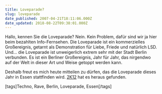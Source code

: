 ```yaml
---
title: Loveparade?
slug: loveparade
date_published: 2007-04-21T18:11:06.000Z
date_updated: 2018-08-22T09:38:01.000Z
---
```


Hallo, kennen Sie die Loveparade? Nein. Kein Problem, dafür sind wir ja hier beim bezahlten Info-Fernsehen. Die Loveparade ist ein kommerzielles Großereignis, getarnt als Demonstration für Liebe, Friede und natürlich LSD. Und... die Loveparade ist unweigerlich extrem sehr mit der Stadt Berlin verbunden. Es ist ein Berliner Großereignis, Jahr für Jahr, das nirgendwo auf der Welt in dieser Art und Weise getoppt werden kann.

Deshalb freut es mich heute mitteilen zu dürfen, das die Loveparade dieses Jahr in Essen stattfinden wird. [2K12](http://2k12.de/?p=24) hat es heraus gefunden.

[tags]Techno, Rave, Berlin, Loveparade, Essen[/tags]
